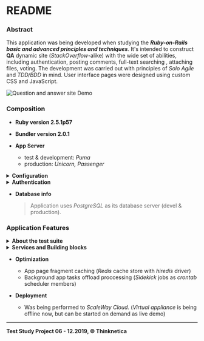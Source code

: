 # README

### Abstract
This application was being developed when studying the ***Ruby-on-Rails basic and advanced principles and techniques***. It's intended to construct __QA__ dynamic site (_StackOverflow_-alike) with the wide set of
abilities, including authentication, posting comments, full-text searching , attaching files, voting. The
development was carried out with principles of _Solo Agile_ and _TDD/BDD_ in mind. User interface pages were
designed using custom CSS and JavaScript.

![Question and answer site Demo](../demo_assets/demo/ror-pro.gif?raw=true) 

### Composition
* __Ruby version 2.5.1p57__

* __Bundler version 2.0.1__

* __App Server__
  - test & development: _Puma_
  - production: _Unicorn, Passenger_

<details>
  <summary><b>Configuration</b></summary>
  
 - The main set
  
    + rails 5.2.3
    + rack 2.0.7
    + slim 4.0.1
    + cocoon 1.2.14
    + thinking-sphinx 4.4.1
    + capybara 3.29.0
    + rspec-core 3.8.2
    + rspec-rails 3.8.2
</details>
  
<details>
<summary><b>Authentication</b></summary>
  
+ gem devise
+ gem omniauth
   + gem omniauth-github
   + gem omniauth-vkontakte
</details>
  
* __Database info__
  > Application uses _PostgreSQL_ as its database server (devel & production). 

### Application Features

<details>
<summary><b>About the test suite</b></summary>
  
- These are some gems that do needed\helped to perform effective testing with _Capybara_ and _Rspec_:

   + gem capybara
   + gem selenium-webdriver
   + gem rspec-rails
   + gem factory_bot_rails
   + gem letter-opener
   + gem shoulda-matchers
   + gem launchy
   + gem capybara-email
   + gem with_model
 
 - **Acceptance/integration** tests have been written to check if the app works well from the user's
 perspective: creation, editing, deleting of questions and answers, adding links or attach files, voting,
 searching, adding subscription or comment, selecting the best answer, giving awards.
 - **Unit/System** tests have been written to test different parts of application in isolation: controllers,
 models, services, mailers.
 - **To run** a full bunch (more than __500__) of tests, invoke the following from the app working directory:
 > $rspec spec/ 
</details>   

<details>
<summary><b>Services and Building blocks</b></summary>
<br>
  
  - ActiveStorage (store files locally or in _S3 bucket_, gem mini_magick)
  - Nested forms (gem cocoon)
  - Slim / Skim (template editors, gems slim-rails, skim)
  - ActionCable (built-in, as pub/sub model)
  - Authentication, registering (gem devise) 
  - OAuth (cross-app authentication, gems omniauth, -github, -vkonakte)
  - CanCanCan (authorization in app, gem cancancan)
  - Background job processing (gems sidekiq, whenever)
  - Sphinx engine (full-text indexed search, gem thinking-sphinx)
  - REST API as an internal project (gems doorkeeper, active_model_serializers, oj)
</details>  

* __Optimization__
  - App page fragment caching (_Redis_ cache store with _hiredis_ driver)
  - Background app tasks offload proccessing (_Sidekick_ jobs as _crontab_ scheduler members)

* __Deployment__ 
  - Was being performed to _ScaleWay Cloud_.
  (_Virtual appliance_ is being offline now, but can be started on demand as live demo) 

<hr>

__Test Study Project 06 - 12.2019, <span>&#169;</span> Thinknetica__
